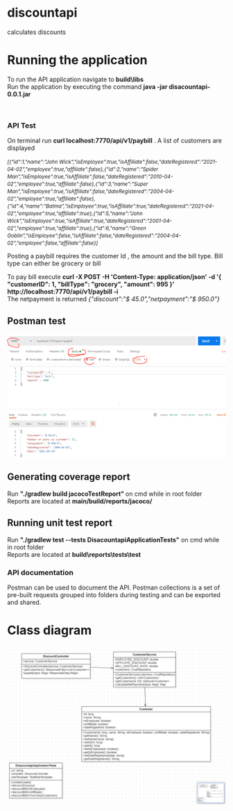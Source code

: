 # discountapi
calculates discounts

<h1> Running the application </h1>

To run the API application navigate to  <b>build\libs </b>
<br/>
Run the application by executing the command <b>java -jar disacountapi-0.0.1.jar </b>

<br />
<h3>API Test </h3>

On terminal run <b>curl localhost:7770/api/v1/paybill</b> . A list of customers are displayed

<i><small>[{"id":1,"name":"John Wick","isEmployee":true,"isAffiliate":false,"dateRegistered":"2021-04-02","employee":true,"affiliate":false},{"id":2,"name":"Spider Man","isEmployee":true,"isAffiliate":false,"dateRegistered":"2010-04-02","employee":true,"affiliate":false},{"id":3,"name":"Super Man","isEmployee":true,"isAffiliate":false,"dateRegistered":"2004-04-02","employee":true,"affiliate":false},{"id":4,"name":"Batma","isEmployee":true,"isAffiliate":true,"dateRegistered":"2021-04-02","employee":true,"affiliate":true},{"id":5,"name":"John Wick","isEmployee":true,"isAffiliate":true,"dateRegistered":"2001-04-02","employee":true,"affiliate":true},{"id":6,"name":"Green Goblin","isEmployee":false,"isAffiliate":false,"dateRegistered":"2004-04-02","employee":false,"affiliate":false}]
  </small> </i>
<br />

<p>Posting a paybill  requires the customer Id , the amount and the bill type. Bill type can either be grocery or bill</p>

To pay bill execute <b> curl -X POST -H 'Content-Type: application/json' -d '{ "customerID": 1,  "billType": "grocery",  "amount": 995 }' http://localhost:7770/api/v1/paybill -i</b>
<br />
The netpayment is returned <i>
{"discount":"$ 45.0","netpayment":"$ 950.0"}</i>

<h2>Postman test</h2>
<img src="https://github.com/Smol-Tok/discountapi/blob/main/postmanpost.PNG" />

<h2> Generating coverage report</h2>
  
  Run <b> "./gradlew build jacocoTestReport" </b> on cmd while in root folder 
  <br>
Reports are located at <b> main/build/reports/jacoco/</b>

<h2> Running unit test report</h2>
Run <b>"./gradlew test --tests  DisacountapiApplicationTests"</b> on cmd while in root folder  
<br />
Reports are located at <b>build\reports\tests\test</b>
  
  <h3> API documentation </h3>
  
Postman can be used to document the API. Postman collections is a set of pre-built requests grouped into folders during testing and can be  exported and shared. 


<h1> Class diagram</h1>
<img src="https://github.com/Smol-Tok/discountapi/blob/main/uml%20diagram.PNG" />
